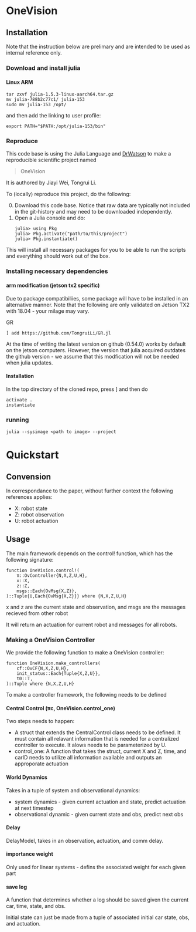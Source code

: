 # OneVision

## Installation
Note that the instruction below are prelimary and are intended to be used as internal reference only.

### Download and install julia
#### Linux ARM
```wget https://julialang-s3.julialang.org/bin/linux/aarch64/1.5/julia-1.5.3-linux-aarch64.tar.gz
tar zxvf julia-1.5.3-linux-aarch64.tar.gz
mv julia-788b2c77c1/ julia-153
sudo mv julia-153 /opt/
```

and then add the linking to user profile:
```
export PATH="$PATH:/opt/julia-153/bin"
```
### Reproduce
This code base is using the Julia Language and [DrWatson](https://juliadynamics.github.io/DrWatson.jl/stable/)
to make a reproducible scientific project named
> OneVision

It is authored by Jiayi Wei, Tongrui Li.

To (locally) reproduce this project, do the following:

0. Download this code base. Notice that raw data are typically not included in the
   git-history and may need to be downloaded independently.
1. Open a Julia console and do:
   ```
   julia> using Pkg
   julia> Pkg.activate("path/to/this/project")
   julia> Pkg.instantiate()
   ```

This will install all necessary packages for you to be able to run the scripts and
everything should work out of the box.

### Installing necessary dependencies
#### arm modification (jetson tx2 specific)
Due to package compatibiliies, some package will have to be installed in an alternative manner. Note that the following are only validated on Jetson TX2 with 18.04 - your milage may vary. 

GR
```
] add https://github.com/TongruiLi/GR.jl
```
At the time of writing the latest version on github (0.54.0) works by default on the jetson computers. However, the version that julia acquired outdates the github version - we assume that this modfication will not be needed when julia updates.    



#### Installation
In the top directory of the cloned repo, press ] and then do 
```
activate .
instantiate
```
### running

```
julia --sysimage <path to image> --project
```

# Quickstart
## Convension
In correspondance to the paper, without further context the following references applies:
- X: robot state
- Z: robot observation
- U: robot actuation


## Usage
The main framework depends on the control! function, which has the following signature:
```
function OneVision.control!(
    π::OvController{N,X,Z,U,H},
    x::X,
    z::Z,
    msgs::Each{OvMsg{X,Z}},
)::Tuple{U,Each{OvMsg{X,Z}}} where {N,X,Z,U,H}
```

x and z are the current state and observation, and msgs are the messages recieved from other robot

It will return an actuation for current robot and messages for all robots.

### Making a OneVision Controller
We provide the following function to make a OneVision controller:
```
function OneVision.make_controllers(
    cf::OvCF{N,X,Z,U,H},
    init_status::Each{Tuple{X,Z,U}},
    t0::𝕋,
)::Tuple where {N,X,Z,U,H}
```

To make a controller framework, the following needs to be defined
#### Central Control (πc, OneVision.control_one)
Two steps needs to happen:
- A struct that extends the CentralControl class needs to be defined. It must contain all relavant information that is needed for a centralized controller to execute. It alows needs to be parameterized by U.
- control_one: A function that takes the struct, current X and Z, time, and carID needs to utilize all information available and outputs an approporate actuation


####  World Dynamics
Takes in a tuple of system and observational dynamics:
- system dynamics - given current actuation and state, predict actuation at next timestep
- observational dynamic - given current state and obs, predict next obs

#### Delay
DelayModel, takes in an observation, actuation, and comm delay.

#### importance weight
Only used for linear systems - defins the associated weight for each given part

#### save log
A function that determines whether a log should be saved given the current car, time, state, and obs. 

Initial state can just be made from a tuple of associated initial car state, obs, and actuation.






